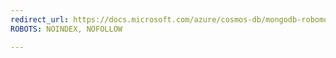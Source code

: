```yaml
---
redirect_url: https://docs.microsoft.com/azure/cosmos-db/mongodb-robomongo
ROBOTS: NOINDEX, NOFOLLOW

---
```


